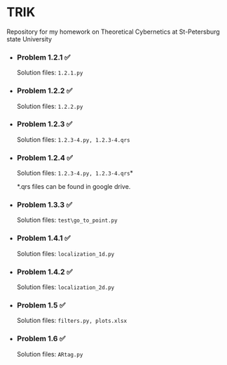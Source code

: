 # TRIK
Repository for my homework on Theoretical Cybernetics at St-Petersburg state University


- ### Problem 1.2.1 :white_check_mark:

  Solution files: ```1.2.1.py```

- ### Problem 1.2.2 :white_check_mark:

  Solution files: ```1.2.2.py```

- ### Problem 1.2.3 :white_check_mark:

  Solution files: ```1.2.3-4.py, 1.2.3-4.qrs```
 
- ### Problem 1.2.4 :white_check_mark:

  Solution files: ```1.2.3-4.py, 1.2.3-4.qrs```*
  
  *.qrs files can be found in google drive.

- ### Problem 1.3.3 :white_check_mark:

  Solution files: ```test\go_to_point.py```
  
- ### Problem 1.4.1 :white_check_mark:

  Solution files: ```localization_1d.py```  
  
- ### Problem 1.4.2 :white_check_mark:

  Solution files: ```localization_2d.py```    
  
- ### Problem 1.5 :white_check_mark:

  Solution files: ```filters.py, plots.xlsx```
  
- ### Problem 1.6  :white_check_mark:
  
  Solution files: ```ARtag.py```
